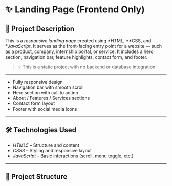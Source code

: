 # ✨ Landing Page (Frontend Only)

## 📄 Project Description

This is a *responsive landing page* created using *HTML, **CSS, and **JavaScript*. It serves as the front-facing entry point for a website — such as a product, company, internship portal, or service. It includes a hero section, navigation bar, feature highlights, contact form, and footer.

> 💡 This is a static project with no backend or database integration.

---


- Fully responsive design
- Navigation bar with smooth scroll
- Hero section with call to action
- About / Features / Services sections
- Contact form layout
- Footer with social media icons

---

## 🛠 Technologies Used

- *HTML5* – Structure and content  
- *CSS3* – Styling and responsive layout  
- *JavaScript* – Basic interactions (scroll, menu toggle, etc.)

---

## 📁 Project Structure
